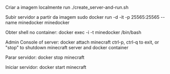 Criar a imagem localmente
run ./create_server-and-run.sh

Subir servidor a partir da imagem
sudo docker run -d -it -p 25565:25565 --name minedocker minedocker

Obter shell no container:
	docker exec -i -t minedocker /bin/bash
    
Admin Console of server:
    docker attach minecraft
ctrl-p, ctrl-q to exit, or "stop" to shutdown minecraft server and docker container

Parar servidor:
    docker stop minecraft

Iniciar servidor:
    docker start minecraft


